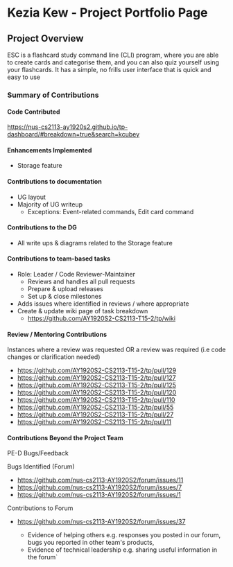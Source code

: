 # Kezia Kew - Project Portfolio Page

## Project Overview
ESC is a flashcard study command line (CLI) program, where you are able to create cards and categorise them, 
and you can also quiz yourself using your flashcards. It has a simple, no frills user interface that is quick and easy to use

### Summary of Contributions
#### Code Contributed
https://nus-cs2113-ay1920s2.github.io/tp-dashboard/#breakdown=true&search=kcubey

#### Enhancements Implemented
* Storage feature
 
#### Contributions to documentation
* UG layout
* Majority of UG writeup 
  * Exceptions: Event-related commands, Edit card command

#### Contributions to the DG
* All write ups & diagrams related to the Storage feature

#### Contributions to team-based tasks
* Role: Leader / Code Reviewer-Maintainer
  * Reviews and handles all pull requests
  * Prepare & upload releases
  * Set up & close milestones
* Adds issues where identified in reviews / where appropriate
* Create & update wiki page of task breakdown
  * https://github.com/AY1920S2-CS2113-T15-2/tp/wiki

#### Review / Mentoring Contributions
Instances where a review was requested OR a review was required (i.e code changes or clarification needed)
* https://github.com/AY1920S2-CS2113-T15-2/tp/pull/129
* https://github.com/AY1920S2-CS2113-T15-2/tp/pull/127
* https://github.com/AY1920S2-CS2113-T15-2/tp/pull/125
* https://github.com/AY1920S2-CS2113-T15-2/tp/pull/120
* https://github.com/AY1920S2-CS2113-T15-2/tp/pull/110
* https://github.com/AY1920S2-CS2113-T15-2/tp/pull/55
* https://github.com/AY1920S2-CS2113-T15-2/tp/pull/27
* https://github.com/AY1920S2-CS2113-T15-2/tp/pull/11

#### Contributions Beyond the Project Team
PE-D Bugs/Feedback

Bugs Identified (Forum)
* https://github.com/nus-cs2113-AY1920S2/forum/issues/11
* https://github.com/nus-cs2113-AY1920S2/forum/issues/7
* https://github.com/nus-cs2113-AY1920S2/forum/issues/1

Contributions to Forum
* https://github.com/nus-cs2113-AY1920S2/forum/issues/37

    - Evidence of helping others e.g. responses you posted in our forum, bugs you reported in other team's products,
    - Evidence of technical leadership e.g. sharing useful information in the forum`
